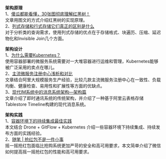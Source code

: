**架构原理**    
1、[傻瓜都能看懂，30张图彻底理解红黑树！](https://mp.weixin.qq.com/s?__biz=MjM5ODI5Njc2MA==&mid=2655822247&idx=1&sn=d65f8646120671b654a9e76e8e4589d6)  
文章用图文的方式介绍红黑树的实现原理。  
2、[列式存储和行式存储它们真正的区别是什么](https://mp.weixin.qq.com/s?__biz=MzA5MTc0NTMwNQ==&mid=2650716683&idx=1&sn=e8c9e9e9e742fbd4a49606ff7b570331)  
对于分析类的查询需求，使用列式存储的优点在于存储格式、块遍历、压缩、延迟物化和Invisible Join几个方面。  

**架构设计**   
1、[为什么需要Kubernetes？](https://mp.weixin.qq.com/s/gTq7mmqG7Rq7YAGgjThFyw)  
使用容器部署的微服务系统需要对一大堆容器进行运维和管理，Kubernetes能够被广泛采用的卖点在哪儿。  
2、[主流微服务注册中心浅析和对比](https://mp.weixin.qq.com/s?__biz=MzAwMDU1MTE1OQ==&mid=2653550867&idx=1&sn=830bb3ac6d8de08b1885cd282a45bc47)  
文章结合阿里大规模服务生产经验，比较几款主流微服务注册中心在一致性、负载均衡、健康检查、易用性和扩展性等方面的优缺点。  
3、[现代IM系统中的消息系统架构—架构篇](https://mp.weixin.qq.com/s?__biz=MzI4OTU3ODk3NQ==&mid=2247486296&idx=1&sn=430a314e4b7e3c068e69ad5d942a4eff)  
文章介绍了即时通讯系统的传统架构，并介绍了一种基于阿里云表格存储Tablestore Timeline构建的现代消息系统。  

**架构实践**  
1、[容器环境下的持续集成最佳实践](https://mp.weixin.qq.com/s?__biz=MzA5OTAyNzQ2OA==&mid=2649700942&idx=1&sn=ed6eb1b00543932eadbdc67673dccff4)  
本文结合 Drone + GitFlow + Kubernetes 介绍一些容器环境下持续集成、持续发布方面的实践经验。  
2、[随笔 | 抢红包不是一件小事](https://mp.weixin.qq.com/s?__biz=MzUxNzE2NDg5Ng==&mid=2247483960&idx=1&sn=0751f9aee5a69f12370ce6c38ed9ca36)  
摇一摇抢红包面临比抢购系统更加严苛的安全和高可用要求，本文简单介绍了微信如何提高摇一摇抢红包的性能和高可用要求。

